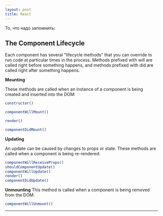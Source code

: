 ```yaml
---
layout: post
title: React
---
```


  То, что надо запомнить:

  <h2 class="post__small-heading">The Component Lifecycle</h2>

  Each component has several "lifecycle methods" that you can override
  to run code at particular times in the process. Methods prefixed with
  will are called right before something happens, and methods
  prefixed with did are called right after something happens.

  **Mounting**

  These methods are called when an instance of a component is being created and inserted into the DOM:

  ```javascript
  constructor()
  ```

  ```javascript
  componentWillMount()
  ```

  ```javascript
  render()
  ```

  ```javascript
  componentDidMount()
  ```

  **Updating**

  An update can be caused by changes to props or state. These methods are called when a component is being re-rendered:

  ```javascript
  componentWillReceiveProps()
  shouldComponentUpdate()
  componentWillUpdate()
  render()
  componentDidUpdate()
  ```

  **Unmounting**
  This method is called when a component is being removed from the DOM:

  ```javascript
  componentWillUnmount()
  ```

---
